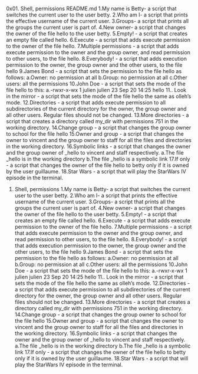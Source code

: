 0x01. Shell, permissions  README.md
1.My name is Betty- a script that switches the current user to the user betty.
2.Who am I-  a script that prints the effective username of the current user.
3.Groups- a script that prints all the groups the current user is part of.
4.New owner- a script that changes the owner of the file hello to the user betty.
5.Empty! -  a script that creates an empty file called hello.
6.Execute -  a script that adds execute permission to the owner of the file hello.
7.Multiple permissions -  a script that adds execute permission to the owner and the group owner, and read permission to other users, to the file hello.
8.Everybody! -   a script that adds execution permission to the owner, the group owner and the other users, to the file hello
9.James Bond -  a script that sets the permission to the file hello as follows:
a.Owner: no permission at all
b.Group: no permission at all
c.Other users: all the permissions
10.John Doe -  a script that sets the mode of the file hello to this:
a.-rwxr-x-wx 1 julien julien 23 Sep 20 14:25 hello
11.. Look in the mirror -  a script that sets the mode of the file hello the same as olleh’s mode.
12.Directories -  a script that adds execute permission to all subdirectories of the current directory for the owner, the group owner and all other users. Regular files should not be changed.
13.More directories -  a script that creates a directory called my_dir with permissions 751 in the working directory.
14.Change group -  a script that changes the group owner to school for the file hello
15.Owner and group -  a script that changes the owner to vincent and the group owner to staff for all the files and directories in the working directory.
16.Symbolic links -  a script that changes the owner and the group owner of _hello to vincent and staff respectively.
a.The file _hello is in the working directory
b.The file _hello is a symbolic link
17.If only -  a script that changes the owner of the file hello to betty only if it is owned by the user guillaume.
18.Star Wars -  a script that will play the StarWars IV episode in the terminal.
01. Shell, permissions
1.My name is Betty- a script that switches the current user to the user betty.
2.Who am I-  a script that prints the effective username of the current user.
3.Groups- a script that prints all the groups the current user is part of.
4.New owner- a script that changes the owner of the file hello to the user betty.
5.Empty! -  a script that creates an empty file called hello.
6.Execute -  a script that adds execute permission to the owner of the file hello.
7.Multiple permissions -  a script that adds execute permission to the owner and the group owner, and read permission to other users, to the file hello.
8.Everybody! -   a script that adds execution permission to the owner, the group owner and the other users, to the file hello
9.James Bond -  a script that sets the permission to the file hello as follows:
a.Owner: no permission at all
b.Group: no permission at all
c.Other users: all the permissions
10.John Doe -  a script that sets the mode of the file hello to this:
a.-rwxr-x-wx 1 julien julien 23 Sep 20 14:25 hello
11.. Look in the mirror -  a script that sets the mode of the file hello the same as olleh’s mode.
12.Directories -  a script that adds execute permission to all subdirectories of the current directory for the owner, the group owner and all other users. Regular files should not be changed.
13.More directories -  a script that creates a directory called my_dir with permissions 751 in the working directory.
14.Change group -  a script that changes the group owner to school for the file hello
15.Owner and group -  a script that changes the owner to vincent and the group owner to staff for all the files and directories in the working directory.
16.Symbolic links -  a script that changes the owner and the group owner of _hello to vincent and staff respectively.
a.The file _hello is in the working directory
b.The file _hello is a symbolic link
17.If only -  a script that changes the owner of the file hello to betty only if it is owned by the user guillaume.
18.Star Wars -  a script that will play the StarWars IV episode in the terminal.

